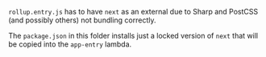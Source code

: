 `rollup.entry.js` has to have `next` as an external due to Sharp and PostCSS (and possibly others) not bundling correctly.

The `package.json` in this folder installs just a locked version of `next` that will be copied into the `app-entry` lambda.